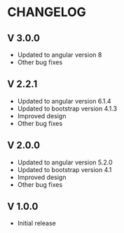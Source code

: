 CHANGELOG
=========

V 3.0.0
------
 - Updated to angular version 8
 - Other bug fixes

V 2.2.1
------
 - Updated to angular version 6.1.4
 - Updated to bootstrap version 4.1.3
 - Improved design
 - Other bug fixes

V 2.0.0
------
 - Updated to angular version 5.2.0
 - Updated to bootstrap version 4.1
 - Improved design
 - Other bug fixes

V 1.0.0
-------
 - Initial release